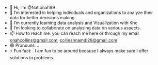 - 👋 Hi, I’m @National189
- 👀 I’m interested in helping individuals and organizations to analyze their data for better decisions making.
- 🌱 I’m currently learning data analysis and Visualization with Khc 
- 💞️ I’m looking to collaborate on analysing data on various aspects.
- 📫 How to reach me. you can reach me here or through my email onahcollins@gmail.com, collinsnnamdi28@gmail.com
- 😄 Pronouns: ...
- ⚡ Fun fact: . I am fun to be around because I always make sure I offer solutions to problems.

<!---
National189/National189 is a ✨ special ✨ repository because its `README.md` (this file) appears on your GitHub profile.
You can click the Preview link to take a look at your changes.
--->
